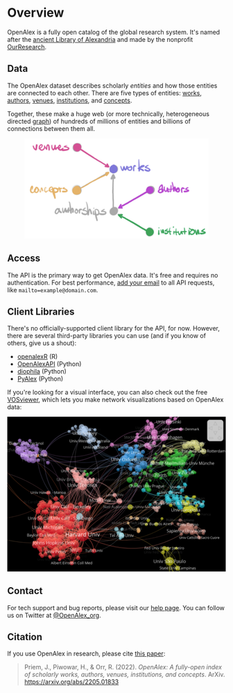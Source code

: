 # Overview

OpenAlex is a fully open catalog of the global research system. It's named after the [ancient Library of Alexandria](https://en.wikipedia.org/wiki/Library\_of\_Alexandria) and made by the nonprofit [OurResearch](https://ourresearch.org/).

## Data

The OpenAlex dataset describes scholarly _entities_ and how those entities are connected to each other. There are five types of entities: [works](api-entities/works/), [authors](api-entities/authors/), [venues](api-entities/venues/), [institutions](api-entities/institutions/), and [concepts](api-entities/concepts/).

Together, these make a huge web (or more technically, heterogeneous directed [graph](https://en.wikipedia.org/wiki/Graph\_theory)) of hundreds of millions of entities and billions of connections between them all.

<figure><img src=".gitbook/assets/image (1).png" alt=""><figcaption></figcaption></figure>

## Access

The API is the primary way to get OpenAlex data. It's free and requires no authentication. For best performance, [add your email](how-to-use-the-api/rate-limits-and-authentication.md#the-polite-pool) to all API requests, like `mailto=example@domain.com`.

## Client Libraries&#x20;

There's no officially-supported client library for the API, for now. However, there are several third-party libraries you can use (and if you know of others, give us a shout):

* [openalexR](https://github.com/massimoaria/openalexR) (R)
* [OpenAlexAPI](https://pypi.org/project/openalexapi/) (Python)
* [diophila](https://pypi.org/project/diophila/) (Python)
* [PyAlex](https://github.com/J535D165/pyalex) (Python)

If you're looking for a visual interface, you can also check out the free [VOSviewer](https://www.vosviewer.com/), which lets you make network visualizations based on OpenAlex data:

![](<.gitbook/assets/Screenshot by Dropbox Capture.png>)

## Contact

For tech support and bug reports, please visit our [help page](https://openalex.org/help). You can follow us on Twitter at [@OpenAlex\_org](https://twitter.com/openalex\_org).

## Citation

If you use OpenAlex in research, please cite [this paper](https://arxiv.org/abs/2205.01833):&#x20;

> Priem, J., Piwowar, H., & Orr, R. (2022). _OpenAlex: A fully-open index of scholarly works, authors, venues, institutions, and concepts_. ArXiv. https://arxiv.org/abs/2205.01833
